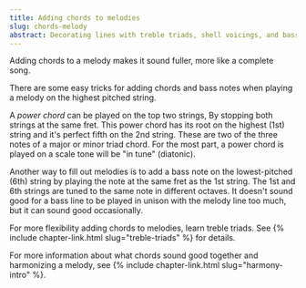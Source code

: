 ```yaml
---
title: Adding chords to melodies
slug: chords-melody
abstract: Decorating lines with treble triads, shell voicings, and bass notes.
---
```


Adding chords to a melody makes it sound fuller,
more like a complete song.

There are some easy tricks for adding chords and bass notes when playing a melody on the highest pitched string.

A *power chord* can be played on the top two strings,
By stopping both strings at the same fret.
This power chord has its root on the highest (1st) string
and it's perfect fifth on the 2nd string. 
These are two of the three notes of a major or minor triad chord.
For the most part,
a power chord is played on a scale tone
will be "in tune" (diatonic).

Another way to fill out melodies 
is to add a bass note on the lowest-pitched (6th) string
by playing the note at the same fret as the 1st string. 
The 1st and 6th strings are tuned to the same note in different octaves.
It doesn't sound good for a bass line to be played in unison with the melody line too much,
but it can sound good occasionally.

For more flexibility adding chords to melodies,
learn treble triads.
See {% include chapter-link.html slug="treble-triads" %} for details. 

For more information about what chords sound good together
and harmonizing a melody,
see {% include chapter-link.html slug="harmony-intro" %}. 
